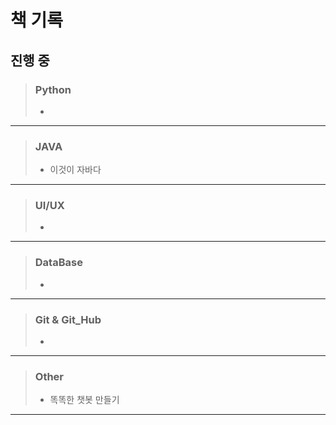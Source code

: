 # 책 기록

## 진행 중

> ### Python
>
> - 

___

> ### JAVA
>
> - 이것이 자바다

---

> ### UI/UX
>
> - 

---

> ### DataBase
>
> - 

---

> ### Git & Git_Hub
>
> - 

---

> ### Other
>
> - 똑똑한 챗봇 만들기

---

